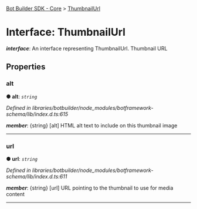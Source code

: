 [Bot Builder SDK - Core](../README.md) > [ThumbnailUrl](../interfaces/botbuilder.thumbnailurl.md)



# Interface: ThumbnailUrl

*__interface__*: An interface representing ThumbnailUrl. Thumbnail URL



## Properties
<a id="alt"></a>

###  alt

**●  alt**:  *`string`* 

*Defined in libraries/botbuilder/node_modules/botframework-schema/lib/index.d.ts:615*


*__member__*: {string} [alt] HTML alt text to include on this thumbnail image





___

<a id="url"></a>

###  url

**●  url**:  *`string`* 

*Defined in libraries/botbuilder/node_modules/botframework-schema/lib/index.d.ts:611*


*__member__*: {string} [url] URL pointing to the thumbnail to use for media content





___


